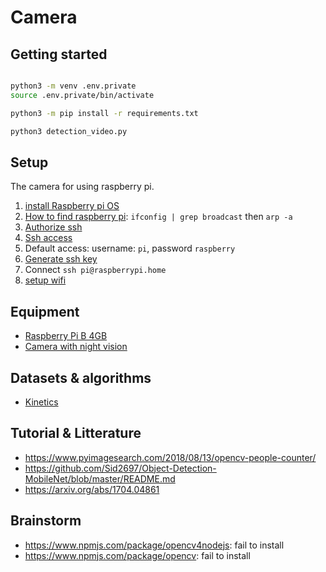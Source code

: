 # Camera

## Getting started

```bash

python3 -m venv .env.private
source .env.private/bin/activate

python3 -m pip install -r requirements.txt

python3 detection_video.py
```



## Setup 

The camera for using raspberry pi.

1. [install Raspberry pi OS](https://www.raspberrypi.org/software/)
2. [How to find raspberry pi](https://superuser.com/questions/124453/how-can-i-scan-the-local-network-for-connected-devices-mac-os): `ifconfig | grep broadcast` then `arp -a`
3. [Authorize ssh](https://www.raspberrypi.org/documentation/remote-access/ssh/)
4. [Ssh access](https://www.raspberrypi.org/documentation/remote-access/ssh/unix.md)
5. Default access: username: `pi`, password `raspberry` 
6. [Generate ssh key](https://www.raspberrypi.org/documentation/remote-access/ssh/passwordless.md)
7. Connect `ssh pi@raspberrypi.home`
8. [setup wifi](https://www.raspberrypi.org/documentation/configuration/wireless/headless.md)

## Equipment 

- [Raspberry Pi B 4GB](https://www.amazon.ca/gp/product/B07W4JM192)
- [Camera with night vision](https://www.amazon.ca/gp/product/B076KCZRDS)

## Datasets & algorithms 

- [Kinetics](https://deepmind.com/research/open-source/kinetics)

## Tutorial & Litterature 

- https://www.pyimagesearch.com/2018/08/13/opencv-people-counter/
- https://github.com/Sid2697/Object-Detection-MobileNet/blob/master/README.md
- https://arxiv.org/abs/1704.04861

## Brainstorm 

- https://www.npmjs.com/package/opencv4nodejs: fail to install
- https://www.npmjs.com/package/opencv: fail to install
